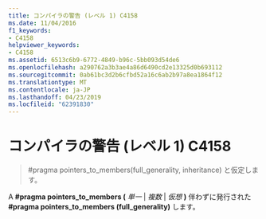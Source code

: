 ```yaml
---
title: コンパイラの警告 (レベル 1) C4158
ms.date: 11/04/2016
f1_keywords:
- C4158
helpviewer_keywords:
- C4158
ms.assetid: 6513c6b9-6772-4849-b96c-5bb093d54de6
ms.openlocfilehash: a290762a3b3ae4a86d6490cd2e13325d0b693112
ms.sourcegitcommit: 0ab61bc3d2b6cfbd52a16c6ab2b97a8ea1864f12
ms.translationtype: MT
ms.contentlocale: ja-JP
ms.lasthandoff: 04/23/2019
ms.locfileid: "62391830"
---
```

# <a name="compiler-warning-level-1-c4158"></a>コンパイラの警告 (レベル 1) C4158

> #pragma pointers_to_members(full_generality, inheritance) と仮定します。

A **#pragma pointers_to_members (** *単一* &#124; *複数* &#124; *仮想* **)** 伴わずに発行された **#pragma pointers_to_members (full_generality)** します。